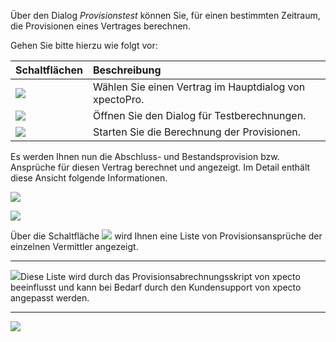 Über den Dialog *Provisionstest* können Sie, für einen bestimmten Zeitraum, die Provisionen eines Vertrages berechnen. 

Gehen Sie bitte hierzu wie folgt vor:

|  Schaltflächen            |    Beschreibung     |  
| ------------- |:-------------| 
|![](http://xpecto.github.io/docs/xpecto/Berechnungen/Probeberechnung/Provisionstest/Vertrag_auswaehlen.png) | Wählen Sie einen Vertrag im Hauptdialog von xpectoPro.|
|![](http://xpecto.github.io/docs/xpecto/Berechnungen/Probeberechnung/Provisionstest/Provisionstest.png)   | Öffnen Sie den Dialog für Testberechnungen.|
|![](http://xpecto.github.io/docs/xpecto/Berechnungen/Probeberechnung/Provisionstest/Provisioan_berechnen.png) |Starten Sie die Berechnung der Provisionen.|



Es werden Ihnen nun die Abschluss- und Bestandsprovision bzw. Ansprüche für diesen Vertrag berechnet und angezeigt. Im Detail enthält diese Ansicht folgende Informationen.

![](http://xpecto.github.io/docs/xpecto/Berechnungen/Probeberechnung/Provisionstest/Provisionsdetails.png)

![](http://xpecto.github.io/docs/xpecto/Berechnungen/Probeberechnung/Provisionstest/Testdialog_Provisionsprozeduren.png)

Über die Schaltfläche ![](http://xpecto.github.io/docs/xpecto/Berechnungen/Probeberechnung/Provisionstest/Provision_einfuegen.png) wird Ihnen eine Liste von Provisionsansprüche der einzelnen Vermittler angezeigt.


----------


![](http://xpecto.github.io/docs/xpecto/Grafiken/gr_gluehbirne.jpg)Diese Liste wird durch das Provisionsabrechnungsskript von xpecto beeinflusst und kann bei Bedarf durch den Kundensupport von xpecto angepasst werden.


----------


![](http://xpecto.github.io/docs/xpecto/Berechnungen/Probeberechnung/Provisionstest/Provision_einfuegen_Liste.png)